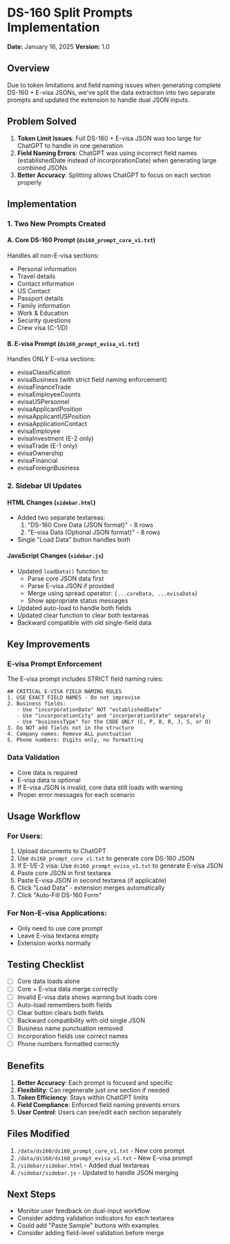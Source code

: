 # DS-160 Split Prompts Implementation
**Date:** January 16, 2025
**Version:** 1.0

## Overview
Due to token limitations and field naming issues when generating complete DS-160 + E-visa JSONs, we've split the data extraction into two separate prompts and updated the extension to handle dual JSON inputs.

## Problem Solved
1. **Token Limit Issues**: Full DS-160 + E-visa JSON was too large for ChatGPT to handle in one generation
2. **Field Naming Errors**: ChatGPT was using incorrect field names (establishedDate instead of incorporationDate) when generating large combined JSONs
3. **Better Accuracy**: Splitting allows ChatGPT to focus on each section properly

## Implementation

### 1. Two New Prompts Created

#### A. Core DS-160 Prompt (`ds160_prompt_core_v1.txt`)
Handles all non-E-visa sections:
- Personal information
- Travel details
- Contact information  
- US Contact
- Passport details
- Family information
- Work & Education
- Security questions
- Crew visa (C-1/D)

#### B. E-visa Prompt (`ds160_prompt_evisa_v1.txt`)
Handles ONLY E-visa sections:
- evisaClassification
- evisaBusiness (with strict field naming enforcement)
- evisaFinanceTrade
- evisaEmployeeCounts
- evisaUSPersonnel
- evisaApplicantPosition
- evisaApplicantUSPosition
- evisaApplicationContact
- evisaEmployee
- evisaInvestment (E-2 only)
- evisaTrade (E-1 only)
- evisaOwnership
- evisaFinancial
- evisaForeignBusiness

### 2. Sidebar UI Updates

#### HTML Changes (`sidebar.html`)
- Added two separate textareas:
  1. "DS-160 Core Data (JSON format)" - 8 rows
  2. "E-visa Data (Optional JSON format)" - 8 rows
- Single "Load Data" button handles both

#### JavaScript Changes (`sidebar.js`)
- Updated `loadData()` function to:
  - Parse core JSON data first
  - Parse E-visa JSON if provided
  - Merge using spread operator: `{...coreData, ...evisaData}`
  - Show appropriate status messages
- Updated auto-load to handle both fields
- Updated clear function to clear both textareas
- Backward compatible with old single-field data

## Key Improvements

### E-visa Prompt Enforcement
The E-visa prompt includes STRICT field naming rules:
```
## CRITICAL E-VISA FIELD NAMING RULES
1. USE EXACT FIELD NAMES - Do not improvise
2. Business fields:
   - Use "incorporationDate" NOT "establishedDate"
   - Use "incorporationCity" and "incorporationState" separately
   - Use "businessType" for the CODE ONLY (C, P, B, R, J, S, or O)
3. Do NOT add fields not in the structure
4. Company names: Remove ALL punctuation
5. Phone numbers: Digits only, no formatting
```

### Data Validation
- Core data is required
- E-visa data is optional
- If E-visa JSON is invalid, core data still loads with warning
- Proper error messages for each scenario

## Usage Workflow

### For Users:
1. Upload documents to ChatGPT
2. Use `ds160_prompt_core_v1.txt` to generate core DS-160 JSON
3. If E-1/E-2 visa: Use `ds160_prompt_evisa_v1.txt` to generate E-visa JSON
4. Paste core JSON in first textarea
5. Paste E-visa JSON in second textarea (if applicable)
6. Click "Load Data" - extension merges automatically
7. Click "Auto-Fill DS-160 Form"

### For Non-E-visa Applications:
- Only need to use core prompt
- Leave E-visa textarea empty
- Extension works normally

## Testing Checklist
- [ ] Core data loads alone
- [ ] Core + E-visa data merge correctly
- [ ] Invalid E-visa data shows warning but loads core
- [ ] Auto-load remembers both fields
- [ ] Clear button clears both fields
- [ ] Backward compatibility with old single JSON
- [ ] Business name punctuation removed
- [ ] Incorporation fields use correct names
- [ ] Phone numbers formatted correctly

## Benefits
1. **Better Accuracy**: Each prompt is focused and specific
2. **Flexibility**: Can regenerate just one section if needed
3. **Token Efficiency**: Stays within ChatGPT limits
4. **Field Compliance**: Enforced field naming prevents errors
5. **User Control**: Users can see/edit each section separately

## Files Modified
1. `/data/ds160/ds160_prompt_core_v1.txt` - New core prompt
2. `/data/ds160/ds160_prompt_evisa_v1.txt` - New E-visa prompt
3. `/sidebar/sidebar.html` - Added dual textareas
4. `/sidebar/sidebar.js` - Updated to handle JSON merging

## Next Steps
- Monitor user feedback on dual-input workflow
- Consider adding validation indicators for each textarea
- Could add "Paste Sample" buttons with examples
- Consider adding field-level validation before merge